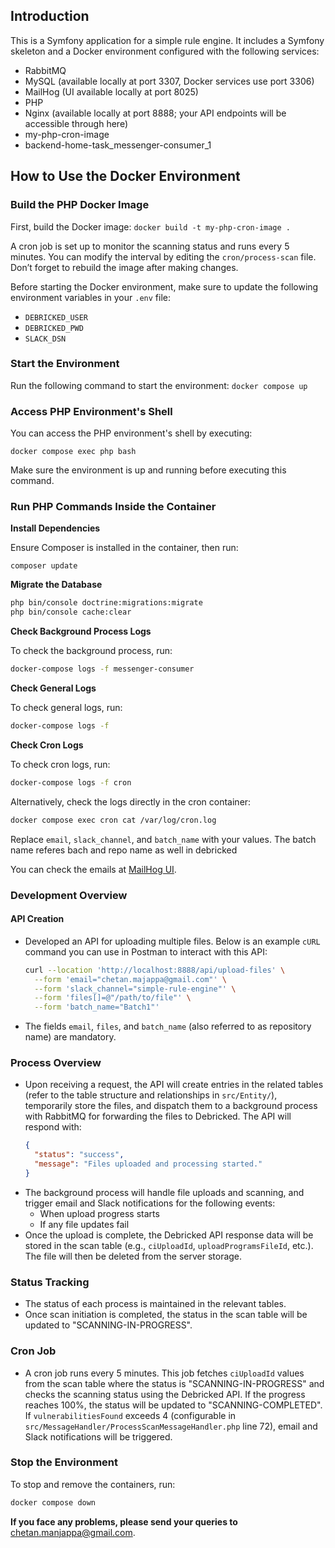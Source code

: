 ## Introduction

This is a Symfony application for a simple rule engine. It includes a Symfony skeleton and a Docker environment configured with the following services:

- RabbitMQ
- MySQL (available locally at port 3307, Docker services use port 3306)
- MailHog (UI available locally at port 8025)
- PHP
- Nginx (available locally at port 8888; your API endpoints will be accessible through here)
- my-php-cron-image
- backend-home-task_messenger-consumer_1

## How to Use the Docker Environment

### Build the PHP Docker Image

First, build the Docker image:
`docker build -t my-php-cron-image .`

A cron job is set up to monitor the scanning status and runs every 5 minutes. You can modify the interval by editing the `cron/process-scan` file. Don’t forget to rebuild the image after making changes.

Before starting the Docker environment, make sure to update the following environment variables in your `.env` file:

- `DEBRICKED_USER`
- `DEBRICKED_PWD`
- `SLACK_DSN`

### Start the Environment

Run the following command to start the environment:
`docker compose up`

### Access PHP Environment's Shell

You can access the PHP environment's shell by executing:

`docker compose exec php bash`

Make sure the environment is up and running before executing this command.

### Run PHP Commands Inside the Container

**Install Dependencies**

Ensure Composer is installed in the container, then run:

`composer update`

**Migrate the Database**

```bash
php bin/console doctrine:migrations:migrate
php bin/console cache:clear
```

**Check Background Process Logs**

To check the background process, run:

```bash
docker-compose logs -f messenger-consumer
```

**Check General Logs**

To check general logs, run:

```bash
docker-compose logs -f
```

**Check Cron Logs**

To check cron logs, run:

```bash
docker-compose logs -f cron
```

Alternatively, check the logs directly in the cron container:

```bash
docker compose exec cron cat /var/log/cron.log
```

Replace `email`, `slack_channel`, and `batch_name` with your values.
The batch name referes bach and repo name as well in debricked

You can check the emails at [MailHog UI](http://localhost:8025/).

### Development Overview

#### API Creation

- Developed an API for uploading multiple files. Below is an example `cURL` command you can use in Postman to interact with this API:
  ```bash
  curl --location 'http://localhost:8888/api/upload-files' \
    --form 'email="chetan.majappa@gmail.com"' \
    --form 'slack_channel="simple-rule-engine"' \
    --form 'files[]=@"/path/to/file"' \
    --form 'batch_name="Batch1"'
  ```
- The fields `email`, `files`, and `batch_name` (also referred to as repository name) are mandatory.

### Process Overview

- Upon receiving a request, the API will create entries in the related tables (refer to the table structure and relationships in `src/Entity/`), temporarily store the files, and dispatch them to a background process with RabbitMQ for forwarding the files to Debricked. The API will respond with:
  ```json
  {
    "status": "success",
    "message": "Files uploaded and processing started."
  }
  ```
- The background process will handle file uploads and scanning, and trigger email and Slack notifications for the following events:
  - When upload progress starts
  - If any file updates fail
- Once the upload is complete, the Debricked API response data will be stored in the scan table (e.g., `ciUploadId`, `uploadProgramsFileId`, etc.). The file will then be deleted from the server storage.

### Status Tracking

- The status of each process is maintained in the relevant tables.
- Once scan initiation is completed, the status in the scan table will be updated to "SCANNING-IN-PROGRESS".

### Cron Job

- A cron job runs every 5 minutes. This job fetches `ciUploadId` values from the scan table where the status is "SCANNING-IN-PROGRESS" and checks the scanning status using the Debricked API. If the progress reaches 100%, the status will be updated to "SCANNING-COMPLETED". If `vulnerabilitiesFound` exceeds 4 (configurable in `src/MessageHandler/ProcessScanMessageHandler.php` line 72), email and Slack notifications will be triggered.

### Stop the Environment

To stop and remove the containers, run:

```bash
docker compose down
```
**If you face any problems, please send your queries to** 
[chetan.manjappa@gmail.com](mailto:chetan.manjappa@gmail.com).
